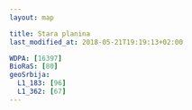 ```yaml
---
layout: map

title: Stara planina
last_modified_at: 2018-05-21T19:19:13+02:00

WDPA: [16397]
BioRaS: [80]
geoSrbija:
  L1_183: [96]
  L1_362: [67]
---
```

